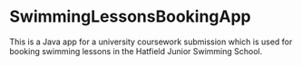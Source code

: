 # SwimmingLessonsBookingApp
This is a Java app for a university coursework submission which is used for booking swimming lessons in the Hatfield Junior Swimming School. 
